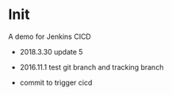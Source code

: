 # Init
A demo for Jenkins CICD

- 2018.3.30 update 5

- 2016.11.1
test git branch and tracking branch
- commit to trigger cicd
